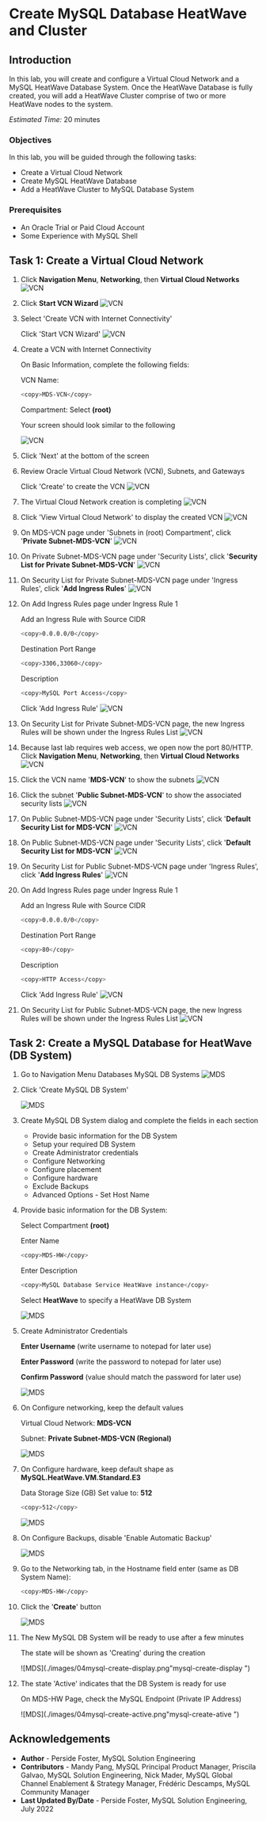 # Create MySQL Database HeatWave  and Cluster

## Introduction

In this lab, you will create and configure a Virtual Cloud Network and a MySQL HeatWave Database System. Once the HeatWave Database is fully created,  you will add a HeatWave Cluster comprise of two or more HeatWave nodes to the system.

_Estimated Time:_ 20 minutes

### Objectives

In this lab, you will be guided through the following tasks:

- Create a Virtual Cloud Network
- Create MySQL HeatWave Database
- Add a HeatWave Cluster to MySQL Database System

### Prerequisites

- An Oracle Trial or Paid Cloud Account
- Some Experience with MySQL Shell

## Task 1: Create a Virtual Cloud Network

1. Click **Navigation Menu**, **Networking**, then **Virtual Cloud Networks**
    ![VCN](./images/03vcn-nav-menu.png"vcn-nav-menu")
2. Click **Start VCN Wizard**
    ![VCN](./images/03vcn-wizard.png"vcn-wizard")

3. Select 'Create VCN with Internet Connectivity'

    Click 'Start VCN Wizard'
    ![VCN](./images/03vcn-create.png "vcn-create ")

4. Create a VCN with Internet Connectivity

    On Basic Information, complete the following fields:

    VCN Name:

    ```bash
    <copy>MDS-VCN</copy>
    ```

    Compartment: Select  **(root)**

    Your screen should look similar to the following

    ![VCN](./images/03vcn-create-screen.png "vcn-create-screen")

5. Click 'Next' at the bottom of the screen

6. Review Oracle Virtual Cloud Network (VCN), Subnets, and Gateways

    Click 'Create' to create the VCN
    ![VCN](./images/03vcn-create-button.png "vcn-create-button")

7. The Virtual Cloud Network creation is completing
    ![VCN](./images/03vcn-create-complete.png "vcn-create-complete ")

8. Click 'View Virtual Cloud Network' to display the created VCN
    ![VCN](./images/03vcn-create-display.png "vcn-create-display ")

9. On MDS-VCN page under 'Subnets in (root) Compartment', click  '**Private Subnet-MDS-VCN**'
     ![VCN](./images/03vcn-subnets.png "vcn-subnets")

10. On Private Subnet-MDS-VCN page under 'Security Lists',  click  '**Security List for Private Subnet-MDS-VCN**'
    ![VCN](./images/03vcn-seclist.png " vcn-seclist")

11. On Security List for Private Subnet-MDS-VCN page under 'Ingress Rules', click '**Add Ingress Rules**'
    ![VCN](./images/03vcn-ingress.png "vcn-ingress ")

12. On Add Ingress Rules page under Ingress Rule 1

    Add an Ingress Rule with Source CIDR

    ```bash
    <copy>0.0.0.0/0</copy>
    ```

    Destination Port Range

    ```bash
    <copy>3306,33060</copy>
    ```

    Description

    ```bash
    <copy>MySQL Port Access</copy>
    ```

    Click 'Add Ingress Rule'
        ![VCN](./images/03vcn-ingress-rule.png "vcn-ingress-rule")

13. On Security List for Private Subnet-MDS-VCN page, the new Ingress Rules will be shown under the Ingress Rules List
    ![VCN](./images/03vcn-ingress-rule-list.png "vcn-ingress-rule-list")

14. Because last lab requires web access, we open now the port 80/HTTP.
Click **Navigation Menu**, **Networking**, then **Virtual Cloud Networks**
    ![VCN](./images/03vcn-nav-menu.png"vcn-nav-menu")

15. Click the VCN name '**MDS-VCN**' to show the subnets
    ![VCN](./images/03vcn-list.png"vcn-wizard")

16. Click the subnet '**Public Subnet-MDS-VCN**' to show the associated security lists
    ![VCN](./images/03vcn-create-display.png"vcn-wizard")

17. On Public Subnet-MDS-VCN page under 'Security Lists', click '**Default Security List for MDS-VCN**'
    ![VCN](./images/03vcn-public-security-lists.png"vcn-wizard")

17. On Public Subnet-MDS-VCN page under 'Security Lists', click '**Default Security List for MDS-VCN**'
    ![VCN](./images/03vcn-public-security-lists.png"vcn-wizard")

18. On Security List for Public Subnet-MDS-VCN page under 'Ingress Rules', click '**Add Ingress Rules**'
    ![VCN](./images/03vcn-ingress.png "vcn-ingress ")

19. On Add Ingress Rules page under Ingress Rule 1

    Add an Ingress Rule with Source CIDR

    ```bash
    <copy>0.0.0.0/0</copy>
    ```

    Destination Port Range

    ```bash
    <copy>80</copy>
    ```

    Description

    ```bash
    <copy>HTTP Access</copy>
    ```

    Click 'Add Ingress Rule'
        ![VCN](./images/03vcn-ingress-rule-80.png "vcn-ingress-rule")

20. On Security List for Public Subnet-MDS-VCN page, the new Ingress Rules will be shown under the Ingress Rules List
    ![VCN](./images/03vcn-public-ingress-rule-list.png "vcn-ingress-rule-list")

## Task 2: Create a MySQL Database for HeatWave (DB System) 

1. Go to Navigation Menu
         Databases
         MySQL
         DB Systems
    ![MDS](./images/04mysql-nav-menu.png " mysql-nav-menu")

2. Click 'Create MySQL DB System'

    ![MDS](./images/04mysql-create-db.png "mysql-create-db")

3. Create MySQL DB System dialog and complete the fields in each section

    - Provide basic information for the DB System
    - Setup your required DB System
    - Create Administrator credentials
    - Configure Networking
    - Configure placement
    - Configure hardware
    - Exclude Backups
    - Advanced Options - Set  Host Name

4. Provide basic information for the DB System:

    Select Compartment **(root)**

    Enter Name

    ```bash
    <copy>MDS-HW</copy>
    ```

    Enter Description

    ```bash
    <copy>MySQL Database Service HeatWave instance</copy>
    ```

    Select **HeatWave** to specify a HeatWave DB System

    ![MDS](./images/04mysql-select-heatwave.png "mysql-select-heatwave")

5. Create Administrator Credentials

    **Enter Username** (write username to notepad for later use)

    **Enter Password** (write the password to notepad for later use)

    **Confirm Password** (value should match the password for later use)

    ![MDS](./images/04mysql-set-password.png "mysql-set-password")

6. On Configure networking, keep the default values

    Virtual Cloud Network: **MDS-VCN**

    Subnet: **Private Subnet-MDS-VCN (Regional)**

    ![MDS](./images/04mysql-vcn.png "mysql-vcn")

7. On Configure hardware, keep default shape as **MySQL.HeatWave.VM.Standard.E3**

    Data Storage Size (GB) Set value to:  **512**

    ```bash
    <copy>512</copy>
    ```

    ![MDS](./images/04mysql-data-storage.png "mysqldata-storage")

8. On Configure Backups, disable 'Enable Automatic Backup'

    ![MDS](./images/04mysqlset-backup.png "mysqlset-backup")

9. Go to the Networking tab, in the Hostname field enter (same as DB System Name):

    ```bash
    <copy>MDS-HW</copy>
    ```

10. Click the '**Create**' button

    ![MDS](./images/04mysql-create-button.png " mysql_create-button")

    

11. The New MySQL DB System will be ready to use after a few minutes

    The state will be shown as 'Creating' during the creation

    ![MDS](./images/04mysql-create-display.png"mysql-create-display ")

12. The state 'Active' indicates that the DB System is ready for use

    On MDS-HW Page, check the MySQL Endpoint (Private IP Address)

    ![MDS](./images/04mysql-create-active.png"mysql-create-ative ")

## Acknowledgements

- **Author** - Perside Foster, MySQL Solution Engineering
- **Contributors** - Mandy Pang, MySQL Principal Product Manager,  Priscila Galvao, MySQL Solution Engineering, Nick Mader, MySQL Global Channel Enablement & Strategy Manager, Frédéric Descamps, MySQL Community Manager
- **Last Updated By/Date** - Perside Foster, MySQL Solution Engineering, July 2022
